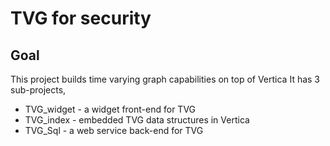 # TVG for security 
## Goal 
This project builds time varying graph capabilities on top of Vertica
It has 3 sub-projects,
* TVG_widget - a widget front-end for TVG
* TVG_index - embedded TVG data structures in Vertica
* TVG_Sql - a web service back-end for TVG
